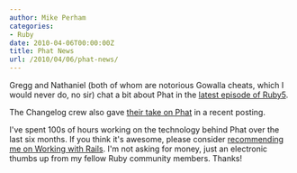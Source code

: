 ```yaml
---
author: Mike Perham
categories:
- Ruby
date: 2010-04-06T00:00:00Z
title: Phat News
url: /2010/04/06/phat-news/
---
```


Gregg and Nathaniel (both of whom are notorious Gowalla cheats, which I would never do, no sir) chat a bit about Phat in the [latest episode of Ruby5][1].

The Changelog crew also gave [their take on Phat][2] in a recent posting.

I've spent 100s of hours working on the technology behind Phat over the last six months. If you think it's awesome, please consider [recommending me on Working with Rails][3]. I'm not asking for money, just an electronic thumbs up from my fellow Ruby community members. Thanks!

 [1]: http://ruby5.envylabs.com/episodes/67-episode-64-april-2-2010
 [2]: http://thechangelog.com/post/494315826/phat-scale-rails-with-single-thread-multiple-fiber-ruby
 [3]: http://workingwithrails.com/person/10797-mike-perham
